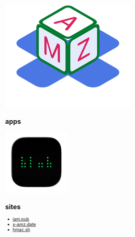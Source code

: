 [![](x-amz.png)](https://x-amz.dev)

## apps

[<img src="blob/blob.png" width="200"/>](blob)

## sites

- [iam.pub](https://iam.pub)
- [x-amz.date](https://x-amz.date)
- [hmac.sh](https://hmac.sh)
